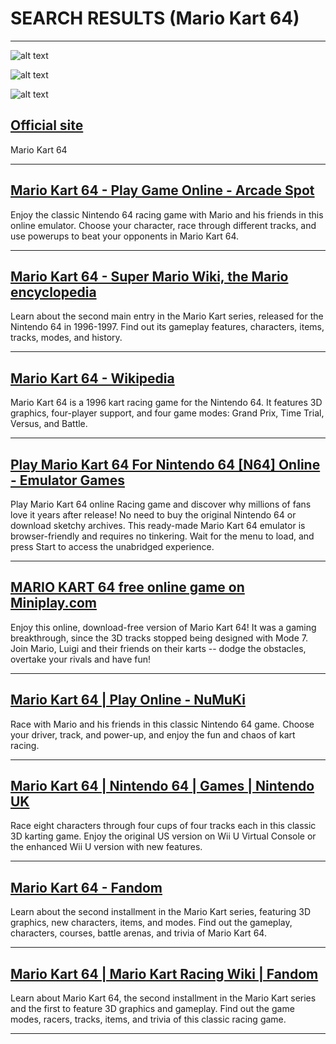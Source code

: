 # SEARCH RESULTS (Mario Kart 64)
---


![alt text](https://cdn.mobygames.com/screenshots/10786739-mario-kart-64-nintendo-64-mario-in-koopa-troopa-beach.jpg "Screenshot of Mario Kart 64 (Nintendo 64, 1996) - MobyGames")


![alt text](https://www.mobygames.com/images/shots/l/246969-mario-kart-64-nintendo-64-screenshot-4-player-battle-mode.jpg "Mario Kart 64 Screenshots for Nintendo 64 - MobyGames")


![alt text](https://assets1.ignimgs.com/2017/05/30/wiiu-vc-mariokart64-02-1496175820952.jpg "Mario Kart 64 Screenshots, Pictures, Wallpapers - Nintendo 64 - IGN")

## [Official site](http://www.nintendo.co.jp/n01/n64/software/nus_p_nmkj/index.html)
Mario Kart 64

---

## [Mario Kart 64 - Play Game Online - Arcade Spot](https://arcadespot.com/game/mario-kart-64/)
Enjoy the classic Nintendo 64 racing game with Mario and his friends in this online emulator. Choose your character, race through different tracks, and use powerups to beat your opponents in Mario Kart 64.

---

## [Mario Kart 64 - Super Mario Wiki, the Mario encyclopedia](https://www.mariowiki.com/Mario_Kart_64)
Learn about the second main entry in the Mario Kart series, released for the Nintendo 64 in 1996-1997. Find out its gameplay features, characters, items, tracks, modes, and history.

---

## [Mario Kart 64 - Wikipedia](https://en.wikipedia.org/wiki/Mario_Kart_64)
Mario Kart 64 is a 1996 kart racing game for the Nintendo 64. It features 3D graphics, four-player support, and four game modes: Grand Prix, Time Trial, Versus, and Battle.

---

## [Play Mario Kart 64 For Nintendo 64 [N64] Online - Emulator Games](https://emulatorgames.onl/n64-mario-kart-64)
Play Mario Kart 64 online Racing game and discover why millions of fans love it years after release! No need to buy the original Nintendo 64 or download sketchy archives. This ready-made Mario Kart 64 emulator is browser-friendly and requires no tinkering. Wait for the menu to load, and press Start to access the unabridged experience.

---

## [MARIO KART 64 free online game on Miniplay.com](https://www.miniplay.com/game/mario-kart-64)
Enjoy this online, download-free version of Mario Kart 64! It was a gaming breakthrough, since the 3D tracks stopped being designed with Mode 7. Join Mario, Luigi and their friends on their karts -- dodge the obstacles, overtake your rivals and have fun!

---

## [Mario Kart 64 | Play Online - NuMuKi](https://www.numuki.com/game/mario-kart-64/)
Race with Mario and his friends in this classic Nintendo 64 game. Choose your driver, track, and power-up, and enjoy the fun and chaos of kart racing.

---

## [Mario Kart 64 | Nintendo 64 | Games | Nintendo UK](https://www.nintendo.com/en-gb/Games/Nintendo-64/Mario-Kart-64-269558.html)
Race eight characters through four cups of four tracks each in this classic 3D karting game. Enjoy the original US version on Wii U Virtual Console or the enhanced Wii U version with new features.

---

## [Mario Kart 64 - Fandom](https://mario.fandom.com/wiki/Mario_Kart_64)
Learn about the second installment in the Mario Kart series, featuring 3D graphics, new characters, items, and modes. Find out the gameplay, characters, courses, battle arenas, and trivia of Mario Kart 64.

---

## [Mario Kart 64 | Mario Kart Racing Wiki | Fandom](https://mariokart.fandom.com/wiki/Mario_Kart_64)
Learn about Mario Kart 64, the second installment in the Mario Kart series and the first to feature 3D graphics and gameplay. Find out the game modes, racers, tracks, items, and trivia of this classic racing game.

---

